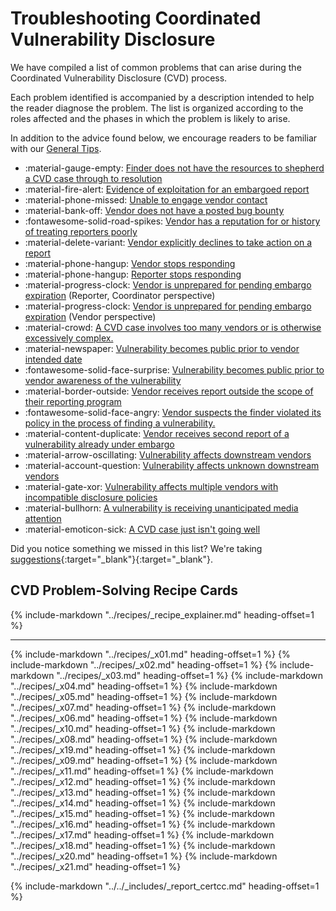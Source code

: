 # Troubleshooting Coordinated Vulnerability Disclosure  

<!--start-->We have compiled a list of common problems that can arise during the Coordinated Vulnerability Disclosure (CVD) process.
Each problem identified is accompanied by a description intended to help the reader diagnose the problem.<!--end-->
The list is organized according to the roles affected and the phases in which the problem is likely to arise.

In addition to the advice found below, we encourage readers to be familiar with our [General Tips](./general_tips.md).

<div class="grid cards" markdown>

- :material-gauge-empty: [Finder does not have the resources to shepherd a CVD case through to resolution](#01)
- :material-fire-alert: [Evidence of exploitation for an embargoed report](#02)
- :material-phone-missed: [Unable to engage vendor contact](#03)
- :material-bank-off: [Vendor does not have a posted bug bounty](#04)
- :fontawesome-solid-road-spikes: [Vendor has a reputation for or history of treating reporters poorly](#05)
- :material-delete-variant: [Vendor explicitly declines to take action on a report](#07)
- :material-phone-hangup: [Vendor stops responding](#06)
- :material-phone-hangup: [Reporter stops responding](#10)
- :material-progress-clock: [Vendor is unprepared for pending embargo expiration](#08) (Reporter, Coordinator perspective)
- :material-progress-clock: [Vendor is unprepared for pending embargo expiration](#19) (Vendor perspective)
- :material-crowd: [A CVD case involves too many vendors or is otherwise excessively complex.](#09)
- :material-newspaper: [Vulnerability becomes public prior to vendor intended date](#11)
- :fontawesome-solid-face-surprise: [Vulnerability becomes public prior to vendor awareness of the vulnerability](#12)
- :material-border-outside: [Vendor receives report outside the scope of their reporting program](#13)
- :fontawesome-solid-face-angry: [Vendor suspects the finder violated its policy in the process of finding a vulnerability.](#14)
- :material-content-duplicate: [Vendor receives second report of a vulnerability already under embargo](#15)
- :material-arrow-oscillating: [Vulnerability affects downstream vendors](#16)
- :material-account-question: [Vulnerability affects unknown downstream vendors](#17)
- :material-gate-xor: [Vulnerability affects multiple vendors with incompatible disclosure policies](#18)
- :material-bullhorn: [A vulnerability is receiving unanticipated media attention](#20)
- :material-emoticon-sick: [A CVD case just isn't going well](#21)

</div>

Did you notice something we missed in this list?
We're taking [suggestions](https://github.com/CERTCC/CERT-Guide-to-CVD/issues){:target="_blank"}{:target="_blank"}.

## CVD Problem-Solving Recipe Cards

{% include-markdown "../recipes/_recipe_explainer.md" heading-offset=1 %}

---

{% include-markdown "../recipes/_x01.md" heading-offset=1 %}
{% include-markdown "../recipes/_x02.md" heading-offset=1 %}
{% include-markdown "../recipes/_x03.md" heading-offset=1 %}
{% include-markdown "../recipes/_x04.md" heading-offset=1 %}
{% include-markdown "../recipes/_x05.md" heading-offset=1 %}
{% include-markdown "../recipes/_x07.md" heading-offset=1 %}
{% include-markdown "../recipes/_x06.md" heading-offset=1 %}
{% include-markdown "../recipes/_x10.md" heading-offset=1 %}
{% include-markdown "../recipes/_x08.md" heading-offset=1 %}
{% include-markdown "../recipes/_x19.md" heading-offset=1 %}
{% include-markdown "../recipes/_x09.md" heading-offset=1 %}
{% include-markdown "../recipes/_x11.md" heading-offset=1 %}
{% include-markdown "../recipes/_x12.md" heading-offset=1 %}
{% include-markdown "../recipes/_x13.md" heading-offset=1 %}
{% include-markdown "../recipes/_x14.md" heading-offset=1 %}
{% include-markdown "../recipes/_x15.md" heading-offset=1 %}
{% include-markdown "../recipes/_x16.md" heading-offset=1 %}
{% include-markdown "../recipes/_x17.md" heading-offset=1 %}
{% include-markdown "../recipes/_x18.md" heading-offset=1 %}
{% include-markdown "../recipes/_x20.md" heading-offset=1 %}
{% include-markdown "../recipes/_x21.md" heading-offset=1 %}

{% include-markdown "../../_includes/_report_certcc.md" heading-offset=1 %}
